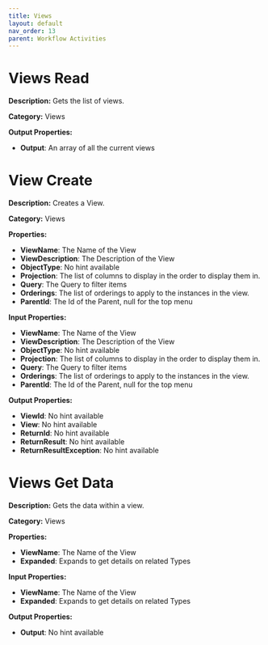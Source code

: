 ```yaml
---
title: Views
layout: default
nav_order: 13
parent: Workflow Activities
---
```


# Views Read
**Description:** Gets the list of views.

**Category:** Views


**Output Properties:**
- **Output**: An array of all the current views

# View Create
**Description:** Creates a View.

**Category:** Views

**Properties:**
- **ViewName**: The Name of the View
- **ViewDescription**: The Description of the View
- **ObjectType**: No hint available
- **Projection**: The list of columns to display in the order to display them in.
- **Query**: The Query to filter items
- **Orderings**: The list of orderings to apply to the instances in the view.
- **ParentId**: The Id of the Parent, null for the top menu

**Input Properties:**
- **ViewName**: The Name of the View
- **ViewDescription**: The Description of the View
- **ObjectType**: No hint available
- **Projection**: The list of columns to display in the order to display them in.
- **Query**: The Query to filter items
- **Orderings**: The list of orderings to apply to the instances in the view.
- **ParentId**: The Id of the Parent, null for the top menu

**Output Properties:**
- **ViewId**: No hint available
- **View**: No hint available
- **ReturnId**: No hint available
- **ReturnResult**: No hint available
- **ReturnResultException**: No hint available

# Views Get Data
**Description:** Gets the data within a view.

**Category:** Views

**Properties:**
- **ViewName**: The Name of the View
- **Expanded**: Expands to get details on related Types

**Input Properties:**
- **ViewName**: The Name of the View
- **Expanded**: Expands to get details on related Types

**Output Properties:**
- **Output**: No hint available

